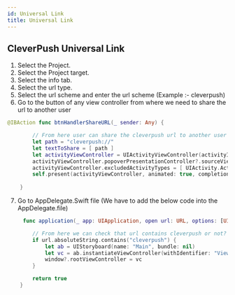 ```yaml
---
id: Universal Link
title: Universal Link
---
```


## CleverPush Universal Link

1. Select the Project.
2. Select the Project target.
3. Select the info tab.
4. Select the url type.
5. Select the url scheme and enter the url scheme (Example :- cleverpush)
6. Go to the button of any view controller from where we need to share the url to another user 

```swift
@IBAction func btnHandlerShareURL(_ sender: Any) {

        // From here user can share the cleverpush url to another user using the share activity
        let path = "cleverpush://"
        let textToShare = [ path ]
        let activityViewController = UIActivityViewController(activityItems: textToShare, applicationActivities: nil)
        activityViewController.popoverPresentationController?.sourceView = self.view
        activityViewController.excludedActivityTypes = [ UIActivity.ActivityType.airDrop, UIActivity.ActivityType.postToFacebook ]
        self.present(activityViewController, animated: true, completion: nil)
        
    }
```

7. Go to AppDelegate.Swift file (We have to add the below code into the AppDelegate.file)

```swift
     func application(_ app: UIApplication, open url: URL, options: [UIApplication.OpenURLOptionsKey : Any] = [:]) -> Bool {

        // From here we can check that url contains cleverpush or not?
        if url.absoluteString.contains("cleverpush") {
            let ab = UIStoryboard(name: "Main", bundle: nil)
            let vc = ab.instantiateViewController(withIdentifier: "ViewController") as! ViewController
            window?.rootViewController = vc
        }

        return true
    }
```